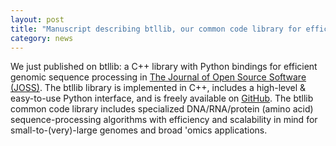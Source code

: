 ```yaml
---  
layout: post  
title: "Manuscript describing btllib, our common code library for efficient genomic sequence processing, published"  
category: news  
---  
```


We just published on btllib: a C++ library with Python bindings for efficient genomic sequence processing in [The Journal of Open Source Software (JOSS)](https://doi.org/10.21105/joss.04720). The btllib library is implemented in C++, includes a high-level & easy-to-use Python interface, and is freely available on [GitHub](https://github.com/bcgsc/btllib). The btllib common code library includes specialized DNA/RNA/protein (amino acid) sequence-processing algorithms with efficiency and scalability in mind for small-to-(very)-large genomes and broad 'omics applications.
